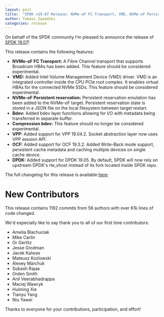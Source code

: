 ```yaml
---
layout: post
title:  "SPDK v19.07 Release: NVMe-oF FC Transport, VMD, NVMe-oF Persistent reservations, Bdev I/O with separate metadata"
author: Tomasz Zawadzki
categories: release
---
```


On behalf of the SPDK community I'm pleased to announce the release of [SPDK 19.07](https://github.com/spdk/spdk/releases/tag/v19.07)!

This release contains the following features:

- **NVMe-oF FC Transport:** A Fibre Channel transport that supports Broadcom HBAs has been added. This feature should be considered experimental.
- **VMD:** Added Intel Volume Management Device (VMD) driver. VMD is an integrated controller inside the CPU PCIe root complex. It enables virtual HBAs for the connected NVMe SSDs. This feature should be considered experimental.
- **NVMe-oF Persistent reservation:** Persistent reservation emulation has been added to the NVMe-oF target. Persistent reservation state is stored in a JSON file on the local filesystem between target restart.
- **Bdev:** Added bdev layer functions allowing for I/O with metadata being transferred in separate buffer.
- **Compression bdev:** This feature should no longer be considered experimental.
- **VPP:** Added support for VPP 19.04.2. Socket abstraction layer now uses VPP session API.
- **OCF:** Added support for OCF 19.3.2. Added Write-Back mode support, persistent cache metadata and caching multiple devices on single cache device.
- **DPDK:** Added support for DPDK 19.05. By default, SPDK will now rely on upstream DPDK's rte_vhost instead of its fork located inside SPDK repo.

The full changelog for this release is available [here](https://github.com/spdk/spdk/releases/tag/v19.07).

# New Contributors

This release contains 1192 commits from 56 authors with over 61k lines of code changed.

We'd especially like to say thank you to all of our first time contributors:

- Amelia Blachuciak
- Mike Carlin
- Or Gerlitz
- Jesse Grodman
- Jacek Kalwas
- Mateusz Kozlowski
- Alexey Marchuk
- Subash Rajaa
- Orden Smith
- Anil Veerabhadrappa
- Maciej Wawryk
- Huiming Xie
- Tianyu Yang
- Niu Yawei

Thanks to everyone for your contributions, participation, and effort!
